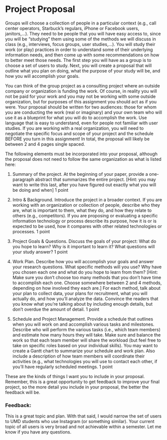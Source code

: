 # Project Proposal
Groups will choose a collection of people in a particular context (e.g., call center operators, Starbuck’s regulars, iPhone or Facebook users, janitors,...). They need to be people that you will have easy access to, since you will be “studying” them using some of the methods we will discuss in class (e.g., interviews, focus groups, user studies,...). You will study their work (or play) practices in order to understand some of their underlying information needs, and then come up with some recommendations on how to better meet those needs.  The first step you will have as a group is to choose a set of users to study. Next, you will create a proposal that will outline what you plan on doing, what the purpose of your study will be, and how you will accomplish your goals. 

You can think of the group project as a consulting project where an outside company or organization is funding the work. Of course, in reality you will not be paid for your work and you may not be working with some outside organization, but for purposes of this assignment you should act as if you were. Your proposal should be written for two audiences: those for whom you are conducting the work (real or imaginary) and your own 
team who will use it as a blueprint for what you will do to accomplish the work. Use language that is easy to understand, even for people not familiar with user studies. If you are working with a real organization, you will need to negotiate the specific focus and scope of your project and the schedule BEFORE you turn in this assignment! In total, the  proposal will likely be between 2 and 4 pages single spaced.  

The following elements must be incorporated into your proposal, although the proposal does not need to follow the same organization as what is listed here:
1. Summary of the project. At the beginning of your paper, provide a one-paragraph abstract that summarizes the entire project. [Hint: you may want to write this last, after you have figured out exactly what you will be doing and when] 1 point

2. Intro & Background. Introduce the project in a broader context. If you are working with an organization or collection of people, describe who they are, what is important to them, what they do, and how they relate to others (e.g., competitors). If you are proposing or evaluating a specific information technology or process describe its purpose, how it is or is expected to be used, how it compares with other related technologies or processes. 1 point
 
3. Project Goals & Questions. Discuss the goals of your project: What do you hope to learn? Why is it important to learn it? What questions will your study answer? 1 point  
 
4. Work Plan. Describe how you will accomplish your goals and answer your research questions. What specific methods will you use? Why have you chosen each one and what do you hope to learn from them? [Hint: Make sure you don’t choose too many methods 
that you don’t have time to accomplish each one. Choose somewhere between 2 and 4 methods, depending on how involved they each are.] For each method, talk about your plan to collect data, your plans for recruitment, what you will actually do, and how you’ll analyze the data. Convince the readers that you know what you’re talking about by including enough details, but don’t overdue the amount of detail. 1 point

5. Schedule and Project Management. Provide a schedule that outlines when you will work on and accomplish various tasks and milestones. Describe who will perform the various tasks (i.e., which team members) and estimate how many hours they will take. Make sure and balance the work so that each team member will share the workload (but feel free to take on specific roles based on your individual skills). You may want to create a Gantt chart to summarize your schedule and work plan. Also include a description of how team members will coordinate their activities (e.g., what technologies you will use to contact each other, if you’ll have regularly scheduled meetings. 1 point

These are the kinds of things I want you to include in your proposal. Remember, this is a great opportunity to get feedback to improve your final project, so the more detail you include in your proposal, the better the feedback will be.


### Feedback: 
This is a great topic and plan. With that said, I would narrow the set of users to UMD students who use Instagram (or something similar). Your current topic of all users is very broad and not achievable within a semester. Let me know if you have any questions.
